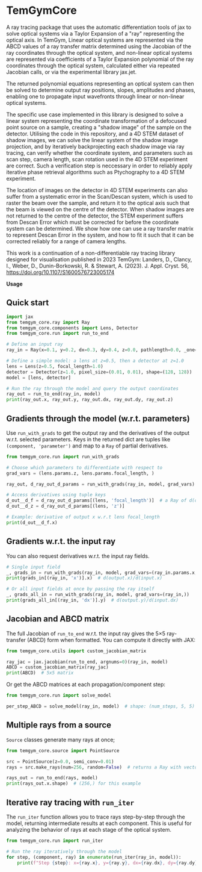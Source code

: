 # TemGymCore

A ray tracing package that uses the automatic differentiation tools of jax to solve optical systems
via a Taylor Expansion of a "ray" representing the optical axis. 
In TemGym, Linear optical systems are represented via the ABCD values of a ray 
transfer matrix determined using the Jacobian of the ray coordinates through the optical system, and non-linear optical systems are represented via 
coefficients of a Taylor Expansion polynomial of the ray coordinates through the optical system, calculated either via repeated Jacobian calls, 
or via the experimental library jax.jet.

The returned polynomial equations representing an optical system can then be solved to determine output ray positions, 
slopes, amplitudes and phases, enabling one to propagate input wavefronts through linear or non-linear optical systems. 

The specific use case implemented in this library is designed to solve a linear system representing the coordinate transformation of a defocused point source on 
a sample, creating a "shadow image" of the sample on the detector. Utilising the code in this repository, and a 4D STEM dataset of shadow images, we can solve the linear system of the shadow image projection, and by iteratively backprojecting each shadow image via ray tracing, can verify whether the coordinate system, and parameters such as scan step, camera length, scan rotation used in the 4D STEM experiment are correct. Such a verification step is neccessary in order to reliably apply iterative phase retrieval algorithms such as Ptychography to a 4D STEM experiment. 

The location of images on the detector in 4D STEM experiments can also suffer from a systematic error in the Scan/Descan system, which is used to raster the beam over the sample, and return it to the optical axis such that the beam is viewed on the centre of the detector. When shadow images are not returned to the centre of the detector, the STEM experiment suffers from Descan Error which must be corrected for before the coordinate system can be determined. We show how one can use a ray transfer matrix to represent Descan Error in the system, and how to fit it such that it can be corrected reliably for a range of camera lengths.

This work is a continuation of a non-differentiable ray tracing library designed for visualisation published in 2023
TemGym: Landers, D., Clancy, I., Weber, D., Dunin-Borkowski, R. & Stewart, A. (2023). J. Appl. Cryst. 56, https://doi.org/10.1107/S1600576723005174

**Usage**

## Quick start

```python
import jax
from temgym_core.ray import Ray
from temgym_core.components import Lens, Detector
from temgym_core.run import run_to_end

# Define an input ray
ray_in = Ray(x=0.1, y=0.2, dx=0.3, dy=0.4, z=0.0, pathlength=0.0, _one=1.0)

# Define a simple model: a lens at z=0.5, then a detector at z=1.0
lens = Lens(z=0.5, focal_length=1.0)
detector = Detector(z=1.0, pixel_size=(0.01, 0.01), shape=(128, 128))
model = [lens, detector]

# Run the ray through the model and query the output coordinates
ray_out = run_to_end(ray_in, model)
print(ray_out.x, ray_out.y, ray_out.dx, ray_out.dy, ray_out.z)
```

## Gradients through the model (w.r.t. parameters)

Use `run_with_grads` to get the output ray and the derivatives of the output w.r.t. selected parameters. Keys in the returned dict are tuples like `(component, 'parameter')` and map to a `Ray` of partial derivatives.

```python
from temgym_core.run import run_with_grads

# Choose which parameters to differentiate with respect to
grad_vars = (lens.params.z, lens.params.focal_length, )

ray_out, d_ray_out_d_params = run_with_grads(ray_in, model, grad_vars)

# Access derivatives using tuple keys
d_out__d_f = d_ray_out_d_params[(lens, 'focal_length')]  # a Ray of d(output)/d(focal_length)
d_out__d_z = d_ray_out_d_params[(lens, 'z')]

# Example: derivative of output x w.r.t lens focal_length
print(d_out__d_f.x)
```


## Gradients w.r.t. the input ray

You can also request derivatives w.r.t. the input ray fields.

```python
# Single input field
_, grads_in = run_with_grads(ray_in, model, grad_vars=(ray_in.params.x,))
print(grads_in[(ray_in, 'x')].x)  # d(output.x)/d(input.x)

# Or all input fields at once by passing the ray itself
_, grads_all_in = run_with_grads(ray_in, model, grad_vars=(ray_in,))
print(grads_all_in[(ray_in, 'dx')].y)  # d(output.y)/d(input.dx)
```


## Jacobian and ABCD matrix

The full Jacobian of `run_to_end` w.r.t. the input ray gives the 5×5 ray-transfer (ABCD) form when formatted. You can compute it directly with JAX:

```python
from temgym_core.utils import custom_jacobian_matrix

ray_jac = jax.jacobian(run_to_end, argnums=0)(ray_in, model)
ABCD = custom_jacobian_matrix(ray_jac)
print(ABCD)  # 5x5 matrix
```

Or get the ABCD matrices at each propagation/component step:

```python
from temgym_core.run import solve_model

per_step_ABCD = solve_model(ray_in, model)  # shape: (num_steps, 5, 5)
```


## Multiple rays from a source

`Source` classes generate many rays at once;

```python
from temgym_core.source import PointSource

src = PointSource(z=0.0, semi_conv=0.01)
rays = src.make_rays(num=256, random=False)  # returns a Ray with vector fields

rays_out = run_to_end(rays, model)
print(rays_out.x.shape)  # (256,) for this example
```

## Iterative ray tracing with `run_iter`

The `run_iter` function allows you to trace rays step-by-step through the model, returning intermediate results at each component. This is useful for analyzing the behavior of rays at each stage of the optical system.

```python
from temgym_core.run import run_iter

# Run the ray iteratively through the model
for step, (component, ray) in enumerate(run_iter(ray_in, model)):
    print(f"Step {step}: x={ray.x}, y={ray.y}, dx={ray.dx}, dy={ray.dy}, z={ray.z}")

```
